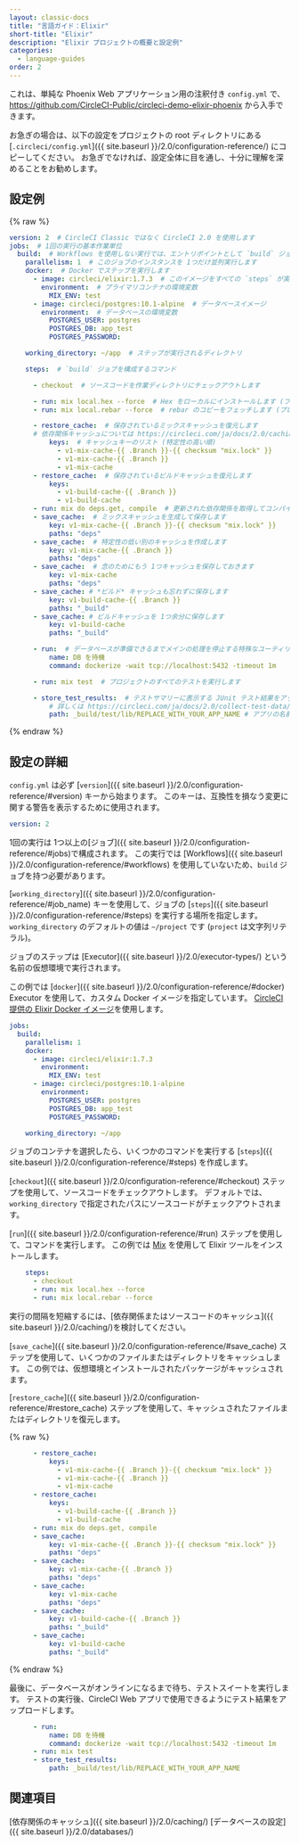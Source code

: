 ```yaml
---
layout: classic-docs
title: "言語ガイド：Elixir"
short-title: "Elixir"
description: "Elixir プロジェクトの概要と設定例"
categories:
  - language-guides
order: 2
---
```


これは、単純な Phoenix Web アプリケーション用の注釈付き `config.yml` で、<https://github.com/CircleCI-Public/circleci-demo-elixir-phoenix> から入手できます。

お急ぎの場合は、以下の設定をプロジェクトの root ディレクトリにある [`.circleci/config.yml`]({{ site.baseurl }}/2.0/configuration-reference/) にコピーしてください。 お急ぎでなければ、設定全体に目を通し、十分に理解を深めることをお勧めします。

## 設定例

{% raw %}

```yaml
version: 2  # CircleCI Classic ではなく CircleCI 2.0 を使用します
jobs:  # 1回の実行の基本作業単位
  build:  # Workflows を使用しない実行では、エントリポイントとして `build` ジョブが必要
    parallelism: 1  # このジョブのインスタンスを 1つだけ並列実行します
    docker:  # Docker でステップを実行します
      - image: circleci/elixir:1.7.3  # このイメージをすべての `steps` が実行されるプライマリコンテナとして使用します
        environment:  # プライマリコンテナの環境変数
          MIX_ENV: test
      - image: circleci/postgres:10.1-alpine  # データベースイメージ
        environment:  # データベースの環境変数
          POSTGRES_USER: postgres
          POSTGRES_DB: app_test
          POSTGRES_PASSWORD:

    working_directory: ~/app  # ステップが実行されるディレクトリ

    steps:  # `build` ジョブを構成するコマンド

      - checkout  # ソースコードを作業ディレクトリにチェックアウトします

      - run: mix local.hex --force  # Hex をローカルにインストールします (プロンプトなし)
      - run: mix local.rebar --force  # rebar のコピーをフェッチします (プロンプトなし)

      - restore_cache:  # 保存されているミックスキャッシュを復元します
      # 依存関係キャッシュについては https://circleci.com/ja/docs/2.0/caching/ をお読みください
          keys:  # キャッシュキーのリスト (特定性の高い順)
            - v1-mix-cache-{{ .Branch }}-{{ checksum "mix.lock" }}
            - v1-mix-cache-{{ .Branch }}
            - v1-mix-cache
      - restore_cache:  # 保存されているビルドキャッシュを復元します
          keys:
            - v1-build-cache-{{ .Branch }}
            - v1-build-cache
      - run: mix do deps.get, compile  # 更新された依存関係を取得してコンパイルします
      - save_cache:  # ミックスキャッシュを生成して保存します
          key: v1-mix-cache-{{ .Branch }}-{{ checksum "mix.lock" }}
          paths: "deps"
      - save_cache:  # 特定性の低い別のキャッシュを作成します
          key: v1-mix-cache-{{ .Branch }}
          paths: "deps"
      - save_cache:  # 念のためにもう 1つキャッシュを保存しておきます
          key: v1-mix-cache
          paths: "deps"
      - save_cache: # *ビルド* キャッシュも忘れずに保存します
          key: v1-build-cache-{{ .Branch }}
          paths: "_build"
      - save_cache: # ビルドキャッシュを 1つ余分に保存します
          key: v1-build-cache
          paths: "_build"

      - run:  # データベースが準備できるまでメインの処理を停止する特殊なユーティリティ
          name: DB を待機
          command: dockerize -wait tcp://localhost:5432 -timeout 1m

      - run: mix test  # プロジェクトのすべてのテストを実行します

      - store_test_results:  # テストサマリーに表示する JUnit テスト結果をアップロードします
          # 詳しくは https://circleci.com/ja/docs/2.0/collect-test-data/ を参照してください
          path: _build/test/lib/REPLACE_WITH_YOUR_APP_NAME # アプリの名前に置換します
```

{% endraw %}

## 設定の詳細

`config.yml` は必ず [`version`]({{ site.baseurl }}/2.0/configuration-reference/#version) キーから始まります。 このキーは、互換性を損なう変更に関する警告を表示するために使用されます。

```yaml
version: 2
```

1回の実行は 1つ以上の[ジョブ]({{ site.baseurl }}/2.0/configuration-reference/#jobs)で構成されます。 この実行では [Workflows]({{ site.baseurl }}/2.0/configuration-reference/#workflows) を使用していないため、`build` ジョブを持つ必要があります。

[`working_directory`]({{ site.baseurl }}/2.0/configuration-reference/#job_name) キーを使用して、ジョブの [`steps`]({{ site.baseurl }}/2.0/configuration-reference/#steps) を実行する場所を指定します。 `working_directory` のデフォルトの値は `~/project` です (`project` は文字列リテラル)。

ジョブのステップは [Executor]({{ site.baseurl }}/2.0/executor-types/) という名前の仮想環境で実行されます。

この例では [`docker`]({{ site.baseurl }}/2.0/configuration-reference/#docker) Executor を使用して、カスタム Docker イメージを指定しています。 [CircleCI 提供の Elixir Docker イメージ](https://circleci.com/ja/docs/2.0/circleci-images/#elixir)を使用します。

```yaml
jobs:
  build:
    parallelism: 1
    docker:
      - image: circleci/elixir:1.7.3
        environment:
          MIX_ENV: test
      - image: circleci/postgres:10.1-alpine
        environment:
          POSTGRES_USER: postgres
          POSTGRES_DB: app_test
          POSTGRES_PASSWORD:

    working_directory: ~/app
```

ジョブのコンテナを選択したら、いくつかのコマンドを実行する [`steps`]({{ site.baseurl }}/2.0/configuration-reference/#steps) を作成します。

[`checkout`]({{ site.baseurl }}/2.0/configuration-reference/#checkout) ステップを使用して、ソースコードをチェックアウトします。 デフォルトでは、`working_directory` で指定されたパスにソースコードがチェックアウトされます。

[`run`]({{ site.baseurl }}/2.0/configuration-reference/#run) ステップを使用して、コマンドを実行します。 この例では [Mix](https://elixir-lang.org/getting-started/mix-otp/introduction-to-mix.html) を使用して Elixir ツールをインストールします。

```yaml
    steps:
      - checkout
      - run: mix local.hex --force
      - run: mix local.rebar --force
```

実行の間隔を短縮するには、[依存関係またはソースコードのキャッシュ]({{ site.baseurl }}/2.0/caching/)を検討してください。

[`save_cache`]({{ site.baseurl }}/2.0/configuration-reference/#save_cache) ステップを使用して、いくつかのファイルまたはディレクトリをキャッシュします。 この例では、仮想環境とインストールされたパッケージがキャッシュされます。

[`restore_cache`]({{ site.baseurl }}/2.0/configuration-reference/#restore_cache) ステップを使用して、キャッシュされたファイルまたはディレクトリを復元します。

{% raw %}

```yaml
      - restore_cache:
          keys:
            - v1-mix-cache-{{ .Branch }}-{{ checksum "mix.lock" }}
            - v1-mix-cache-{{ .Branch }}
            - v1-mix-cache
      - restore_cache:
          keys:
            - v1-build-cache-{{ .Branch }}
            - v1-build-cache
      - run: mix do deps.get, compile
      - save_cache:
          key: v1-mix-cache-{{ .Branch }}-{{ checksum "mix.lock" }}
          paths: "deps"
      - save_cache:
          key: v1-mix-cache-{{ .Branch }}
          paths: "deps"
      - save_cache:
          key: v1-mix-cache
          paths: "deps"
      - save_cache:
          key: v1-build-cache-{{ .Branch }}
          paths: "_build"
      - save_cache:
          key: v1-build-cache
          paths: "_build"
```

{% endraw %}

最後に、データベースがオンラインになるまで待ち、テストスイートを実行します。 テストの実行後、CircleCI Web アプリで使用できるようにテスト結果をアップロードします。

```yaml
      - run:
          name: DB を待機
          command: dockerize -wait tcp://localhost:5432 -timeout 1m
      - run: mix test
      - store_test_results:
          path: _build/test/lib/REPLACE_WITH_YOUR_APP_NAME
```

## 関連項目

[依存関係のキャッシュ]({{ site.baseurl }}/2.0/caching/)
[データベースの設定]({{ site.baseurl }}/2.0/databases/)
